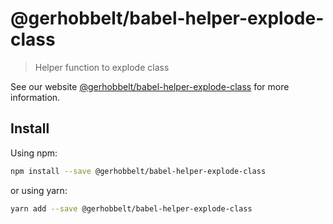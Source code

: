 # @gerhobbelt/babel-helper-explode-class

> Helper function to explode class

See our website [@gerhobbelt/babel-helper-explode-class](https://babeljs.io/docs/en/next/babel-helper-explode-class.html) for more information.

## Install

Using npm:

```sh
npm install --save @gerhobbelt/babel-helper-explode-class
```

or using yarn:

```sh
yarn add --save @gerhobbelt/babel-helper-explode-class
```
